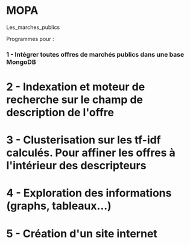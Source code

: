 # MOPA
Les_marches_publics

Programmes pour :
### 1 - Intégrer toutes offres de marchés publics dans une base MongoDB
# 2 - Indexation et moteur de recherche sur le champ de description de l'offre
# 3 - Clusterisation sur les tf-idf calculés. Pour affiner les offres à l'intérieur des descripteurs
# 4 - Exploration des informations (graphs, tableaux...)
# 5 - Création d'un site internet

